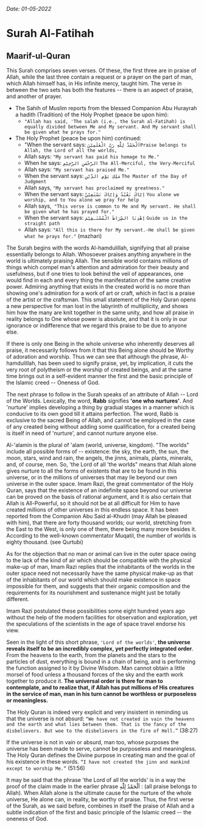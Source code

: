 *Date: 01-05-2022*

# Surah Al-Fatihah

## Maarif-ul-Quran

This Surah comprises seven verses. Of these, the first three are in praise of Allah, while the last three contain a request or a prayer on the part of man, which Allah himself has, in His infinite mercy, taught him. The verse in between the two sets has both the features -- there is an aspect of praise, and another of prayer.

- The Sahih of Muslim reports from the blessed Companion Abu Hurayrah a hadith (Tradition) of the Holy Prophet (peace be upon him): 
  - `"Allah has said, 'The salah (i.e., the Surah al-Fatihah) is equally divided between Me and My servant. And My servant shall be given what he prays for." `
- The Holy Prophet (peace be upon him) continued: 
  - "When the servant says: `اَلْحَمْدُ لِلّٰهِ رَبِّ الْعٰلَمِيْنَPraise belongs to Allah, the Lord of all the worlds,` 
  - Allah says: `"My servant has paid his homage to Me."` 
  - When he says: `الرَّحْمٰنِ الرَّحِيْمِ` `The All-Merciful, the Very-Merciful` 
  - Allah says: `"My servant has praised Me." `
  - When the servant says: `مٰلِكِ يَوْمِ الدِّيْنِ` `The Master of the Day of Judgment`
  - Allah says, `"My servant has proclaimed my greatness."` 
  - When the servant says: `اِيَّاكَ نَعْبُدُ وَاِيَّاكَ نَسْتَعِيْنُ` `You alone we worship, and to You alone we pray for help`
  - Allah says,` "This verse is common to Me and My servant. He shall be given what he has prayed for."` 
  - When the servant says: `اِھْدِنَا الصِّرَاطَ الْمُسْتَـقِيْمَ` `Guide us in the straight path`
  - Allah says: `"All this is there for My servant.-He shall be given what he prays for."` (mazhari)


The Surah begins with the words Al-hamdulillah, signifying that all praise essentially belongs to Allah. 
Whosoever praises anything anywhere in the world is ultimately praising Allah. 
The sensible world contains millions of things which compel man's attention and admiration for their beauty and usefulness, but if one tries to look behind the veil of appearances, one would find in each and every thing the manifestation of the same creative power.
Admiring anything that exists in the created world is no more than showing one's admiration for a work of art or craft, which in fact is a praise of the artist or the craftsman. 
This small statement of the Holy Quran opens a new perspective for man lost in the labyrinth of multiplicity, and shows him how the many are knit together in the same unity, and how all praise in reality belongs to One whose power is absolute, and that it is only in our ignorance or indifference that we regard this praise to be due to anyone else.

If there is only one Being in the whole universe who inherently deserves all praise, it necessarily follows from it that this Being alone should be Worthy of adoration and worship. 
Thus we can see that although the phrase, Al-hamdulillah, has been used to signify praise, yet, by implication, it cuts the very root of polytheism or the worship of created beings, and at the same time brings out in a self-evident manner the first and the basic principle of the Islamic creed -- Oneness of God.

The next phrase to follow in the Surah speaks of an attribute of Allah -- Lord of the Worlds. Lexically, the word, **Rabb** signifies **'one who nurtures'**. And 'nurture' implies developing a thing by gradual stages in a manner which is conducive to its own good till it attains perfection.
The word, Rabb is exclusive to the sacred Being of Allah, and cannot be employed in the case of any created being without adding some qualification, for a created being is itself in need of 'nurture', and cannot nurture anyone else.

Al-'alamin is the plural of 'alam (world, universe, kingdom).
"The worlds" include all possible forms of -- existence: the sky, the earth, the sun, the moon, stars, wind and rain, the angels, the jinns, animals, plants, minerals, and, of course, men.
So, 'the Lord of all 'the worlds" means that Allah alone gives nurture to all the forms of existents that are to be found in this universe, or in the millions of universes that may lie beyond our own universe in the outer space.
Imam Razi, the great commentator of the Holy Quran, says that the existence of an indefinite space beyond our universe can be proved on the basis of rational argument, and it is also certain that Allah is All-Powerful, so it should not be at all difficult for Him to have created millions of other universes in this endless space. 
It has been reported from the Companion Abu Said al-Khudri (may Allah be pleased with him), that there are forty thousand worlds; our world, stretching from the East to the West, is only one of them, there being many more besides it. According to the well-known commentator Muqatil, the number of worlds is eighty thousand. (see Qurtubi)

As for the objection that no man or animal can live in the outer space owing to the lack of the kind of air which should be compatible with the physical make-up of man, Imam Razi replies that the inhabitants of the worlds in the outer space need not necessarily have the same physical make-up as that of the inhabitants of our world which should make existence in space impossible for them, and suggests that their organic composition and the requirements for its nourishment and sustenance might just be totally different.

Imam Razi postulated these possibilities some eight hundred years ago without the help of the modern facilities for observation and exploration, yet the speculations of the scientists in the age of space travel endorse his view.

Seen in the light of this short phrase, `'Lord of the worlds'`, **the universe reveals itself to be an incredibly complex, yet perfectly integrated order**. 
From the heavens to the earth, from the planets and the stars to the particles of dust, everything is bound in a chain of being, and is performing the function assigned to it by Divine Wisdom. 
Man cannot obtain a little morsel of food unless a thousand forces of the sky and the earth work together to produce it. 
**The universal order is there for man to contemplate, and to realize that, if Allah has put millions of His creatures in the service of man, man in his turn cannot be worthless or purposeless or meaningless.** 

The Holy Quran is indeed very explicit and very insistent in reminding us that the universe is not absurd:
`“We have not created in vain the heavens and the earth and what lies between them. That is the fancy of the disbelievers. But woe to the disbelievers in the fire of Hell.”` (38:27)

If the universe is not in vain or absurd, man too, whose purposes the universe has been made to serve, cannot be purposeless and meaningless. The Holy Quran defines the Divine purpose in creating man and the goal of his existence in these words.
`“I have not created the jinn and mankind except to worship Me.”` (51:56)


It may be said that the phrase 'the Lord of all the worlds' is in a way the proof of the claim made in the earlier phrase اَلْحَمْدُ لِلّٰهِ : (all praise belongs to Allah). When Allah alone is the ultimate cause for the nurture of the whole universe, He alone can, in reality, be worthy of praise. Thus, the first verse of the Surah, as we said before, combines in itself the praise of Allah and a subtle indication of the first and basic principle of the Islamic creed -- the oneness of God.